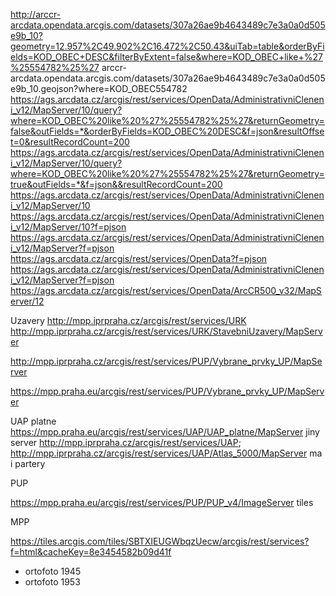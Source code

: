 http://arccr-arcdata.opendata.arcgis.com/datasets/307a26ae9b4643489c7e3a0a0d505e9b_10?geometry=12.957%2C49.902%2C16.472%2C50.43&uiTab=table&orderByFields=KOD_OBEC+DESC&filterByExtent=false&where=KOD_OBEC+like+%27%25554782%25%27
arccr-arcdata.opendata.arcgis.com/datasets/307a26ae9b4643489c7e3a0a0d505e9b_10.geojson?where=KOD_OBEC554782
https://ags.arcdata.cz/arcgis/rest/services/OpenData/AdministrativniCleneni_v12/MapServer/10/query?where=KOD_OBEC%20like%20%27%25554782%25%27&returnGeometry=false&outFields=*&orderByFields=KOD_OBEC%20DESC&f=json&resultOffset=0&resultRecordCount=200
https://ags.arcdata.cz/arcgis/rest/services/OpenData/AdministrativniCleneni_v12/MapServer/10/query?where=KOD_OBEC%20like%20%27%25554782%25%27&returnGeometry=true&outFields=*&f=json&&resultRecordCount=200
https://ags.arcdata.cz/arcgis/rest/services/OpenData/AdministrativniCleneni_v12/MapServer/10
https://ags.arcdata.cz/arcgis/rest/services/OpenData/AdministrativniCleneni_v12/MapServer/10?f=pjson
https://ags.arcdata.cz/arcgis/rest/services/OpenData/AdministrativniCleneni_v12/MapServer?f=pjson
https://ags.arcdata.cz/arcgis/rest/services/OpenData?f=pjson
https://ags.arcdata.cz/arcgis/rest/services/OpenData/AdministrativniCleneni_v12/MapServer?f=pjson
https://ags.arcdata.cz/arcgis/rest/services/OpenData/ArcCR500_v32/MapServer/12

Uzavery
http://mpp.iprpraha.cz/arcgis/rest/services/URK
http://mpp.iprpraha.cz/arcgis/rest/services/URK/StavebniUzavery/MapServer

http://mpp.iprpraha.cz/arcgis/rest/services/PUP/Vybrane_prvky_UP/MapServer

https://mpp.praha.eu/arcgis/rest/services/PUP/Vybrane_prvky_UP/MapServer

UAP
platne https://mpp.praha.eu/arcgis/rest/services/UAP/UAP_platne/MapServer
jiny server http://mpp.iprpraha.cz/arcgis/rest/services/UAP; http://mpp.iprpraha.cz/arcgis/rest/services/UAP/Atlas_5000/MapServer ma i partery

PUP

https://mpp.praha.eu/arcgis/rest/services/PUP/PUP_v4/ImageServer tiles

MPP

https://tiles.arcgis.com/tiles/SBTXIEUGWbqzUecw/arcgis/rest/services?f=html&cacheKey=8e3454582b09d41f

- ortofoto 1945
- ortofoto 1953

